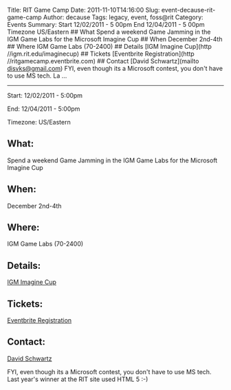 Title: RIT Game Camp
Date: 2011-11-10T14:16:00
Slug: event-decause-rit-game-camp
Author: decause
Tags: legacy, event, foss@rit
Category: Events
Summary: Start  12/02/2011 - 5 00pm  End  12/04/2011 - 5 00pm  Timezone  US/Eastern  ## What   Spend a weekend Game Jamming in the IGM Game Labs for the Microsoft Imagine Cup  ## When   December 2nd-4th  ## Where   IGM Game Labs (70-2400)  ## Details   [IGM Imagine Cup](http //igm.rit.edu/imaginecup)  ## Tickets   [Eventbrite Registration](http //ritgamecamp.eventbrite.com)  ## Contact   [David Schwartz](mailto disvks@gmail.com)  FYI, even though its a Microsoft contest, you don't have to use MS tech. La ... 

---
Start: 12/02/2011 - 5:00pm

End: 12/04/2011 - 5:00pm

Timezone: US/Eastern

## What:

Spend a weekend Game Jamming in the IGM Game Labs for the Microsoft Imagine
Cup

## When:

December 2nd-4th

## Where:

IGM Game Labs (70-2400)

## Details:

[IGM Imagine Cup](http://igm.rit.edu/imaginecup)

## Tickets:

[Eventbrite Registration](http://ritgamecamp.eventbrite.com)

## Contact:

[David Schwartz](mailto:disvks@gmail.com)

FYI, even though its a Microsoft contest, you don't have to use MS tech. Last
year's winner at the RIT site used HTML 5 :-)

